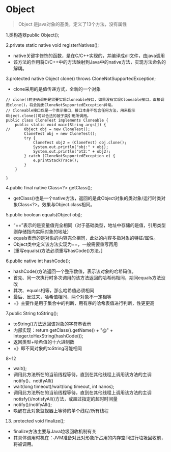 #  Object
> Object 是java对象的基类，定义了13个方法，没有属性

1.类构造器public Object();  

2.private static native void registerNatives();   
* native关键字修饰的函数，是在C/C++实现的，并编译成dll文件，由java调用  
* 该方法的作用将C/C++中的方法映射到Java中的native方法，实现方法命名的解耦。  

3.protected native Object clone() throws CloneNotSupportedException;
* clone采用的是值传递方式，全新的一个对象
```
// clone()的正确调用是需要实现Cloneable接口，如果没有实现Cloneable接口，直接调用clone()，将会抛出CloneNotSupportedException异常。
// Cloneable接口仅是一个表示接口，接口本身不包含任何方法，用来指示Object.clone()可以合法的被子类引用所调用。
public class CloneTest implements Cloneable {
	public static void main(String args[]) {
//		Object obj = new CloneTest();
		CloneTest obj = new CloneTest();
		try {
			CloneTest obj2 = (CloneTest) obj.clone();
			System.out.println("obj:" + obj);
			System.out.println("ot2:" + obj2);
		} catch (CloneNotSupportedException e) {
			e.printStackTrace();
		}
	}

}
```
 
4.public final native Class<?> getClass();
* getClass()也是一个native方法，返回的是此Object对象的类对象/运行时类对象Class<?>。效果与Object.class相同。
   
5.public boolean equals(Object obj);  
* “==”表示的是变量值完全相同（对于基础类型，地址中存储的是值，引用类型则存储指向实际对象的地址）  
* equals表示的是对象的内容完全相同，此处的内容多指对象的特征/属性。  
* Object类中定义该方法实现为==，一般需要重写再用  
* [重写equals()方法必须重写hasCode()方法。]  

6.public native int hashCode();  
* hashCode()方法返回一个整形数值，表示该对象的哈希码值。  
* 首先、同一次执行时多次调用的该方法返回的哈希码相同，期间equals方法没改  
* 其次、equals相等，那么哈希值必须相同  
* 最后、反过来，哈希值相同，两个对象不一定相等   
* =》主要作是用于集合中的判断，用有序的哈希表值进行判断，性更更高  

7.public String toString();  
* toString()方法返回该对象的字符串表示  
* 内部实现：return getClass().getName() + "@" + Integer.toHexString(hashCode());  
* 返回类型+哈希值的十六进制数  
* =》即不同对象的toString可能相同  

8~12  
* wait();  
* 调用此方法所在的当前线程等待，直到在其他线程上调用该方法的主调 notify()、notifyAll()
* wait(long timeout)/wait(long timeout, int nanos);  
* 调用此方法所在的当前线程等待，直到在其他线程上调用该方法的主调 notisfy()/notisfyAll()方法，或超过指定的超时时间量  
* notify()/notifyAll();  
* 唤醒在此对象监视器上等待的单个线程/所有线程
  
13. protected void finalize();  
* finalize方法主要与Java垃圾回收机制有关  
* 其具体调用时机在：JVM准备对此对形象所占用的内存空间进行垃圾回收前，将被调用。